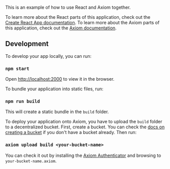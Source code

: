 This is an example of how to use React and Axiom together.

To learn more about the React parts of this application, check out the
[Create React App
documentation](https://facebook.github.io/create-react-app/docs/getting-started). To
learn more about the Axiom parts of this application, check out the [Axiom documentation](https://axiom.org/docs).

## Development

To develop your app locally, you can run:

### `npm start`

Open [http://localhost:2000](http://localhost:2000) to view it in the browser.

To bundle your application into static files, run:

### `npm run build`

This will create a static bundle in the `build` folder.

To deploy your application onto Axiom, you have to upload the
`build` folder to a decentralized bucket. First, create
a bucket. You can check the [docs on creating a bucket](http://localhost:8080/docs/#docs-start-creating-a-bucket) if you don't have a bucket already. Then run:

### `axiom upload build <your-bucket-name>`

You can check it out by installing the [Axiom Authenticator](https://chrome.google.com/webstore/detail/axiom-authenticator/gpogeambflkelepdkgnpaicifglhlgbb) and browsing to `your-bucket-name.axiom`.
